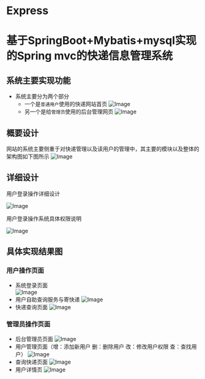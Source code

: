 # Express
# 基于SpringBoot+Mybatis+mysql实现的Spring mvc的快递信息管理系统

## 系统主要实现功能
* 系统主要分为两个部分
  * 一个是`普通用户`使用的快递网站首页
  ![Image](https://raw.githubusercontent.com/Black-Polaris/Image/main/%E5%9B%BE%E7%89%871.png)
  * 另一个是给`管理员`使用的后台管理网页
  ![Image](https://raw.githubusercontent.com/Black-Polaris/Image/main/%E5%9B%BE%E7%89%879.png)

## 概要设计
  网站的系统主要侧重于对快递管理以及读用户的管理中，其主要的模块以及整体的架构图如下图所示
  ![Image](https://raw.githubusercontent.com/Black-Polaris/Image/main/%E5%9B%BE%E7%89%873.png)

## 详细设计
  用户登录操作详细设计
  
   ![Image](https://raw.githubusercontent.com/Black-Polaris/Image/main/%E5%9B%BE%E7%89%874.png)
   
  用户登录操作系统具体权限说明
  
   ![Image](https://raw.githubusercontent.com/Black-Polaris/Image/main/%E5%9B%BE%E7%89%875.png)
  
## 具体实现结果图
### 用户操作页面 
  * 系统登录页面  
   ![Image](https://raw.githubusercontent.com/Black-Polaris/Image/main/%E5%9B%BE%E7%89%876.png)
  * 用户自助查询服务与寄快递
   ![Image](https://raw.githubusercontent.com/Black-Polaris/Image/main/%E5%9B%BE%E7%89%877.png)
  * 快递查询页面
    ![Image](https://raw.githubusercontent.com/Black-Polaris/Image/main/%E5%9B%BE%E7%89%878.png)
### 管理员操作页面
  * 后台管理员页面
   ![Image](https://raw.githubusercontent.com/Black-Polaris/Image/main/%E5%9B%BE%E7%89%872.png)
  * 用户管理页面（增：添加新用户 删：删除用户 改：修改用户权限 查：查找用户）
   ![Image](https://raw.githubusercontent.com/Black-Polaris/Image/main/%E5%9B%BE%E7%89%8710.png)
  * 查询快递页面
   ![Image](https://raw.githubusercontent.com/Black-Polaris/Image/main/%E5%9B%BE%E7%89%8711.png)
  * 用户详情页
   ![Image](https://raw.githubusercontent.com/Black-Polaris/Image/main/%E5%9B%BE%E7%89%8712.png)

